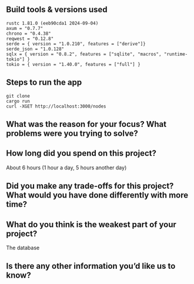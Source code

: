 ## Build tools & versions used

```
rustc 1.81.0 (eeb90cda1 2024-09-04)
axum = "0.7.7"
chrono = "0.4.38"
reqwest = "0.12.8"
serde = { version = "1.0.210", features = ["derive"]}
serde_json = "1.0.128"
sqlx = { version = "0.8.2", features = ["sqlite", "macros", "runtime-tokio"] }
tokio = { version = "1.40.0", features = ["full"] }
```

## Steps to run the app
```
git clone
cargo run 
curl -XGET http://localhost:3000/nodes
```

## What was the reason for your focus? What problems were you trying to solve?

## How long did you spend on this project?
About 6 hours (1 hour a day, 5 hours another day)

## Did you make any trade-offs for this project? What would you have done differently with more time?

## What do you think is the weakest part of your project?
The database

## Is there any other information you’d like us to know?
